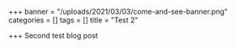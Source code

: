 +++
banner = "/uploads/2021/03/03/come-and-see-banner.png"
categories = []
tags = []
title = "Test 2"

+++
Second test blog post